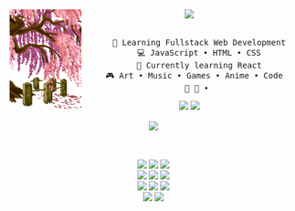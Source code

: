 <div align="center">
<img src="https://github.com/juliaisasti/juliaisasti/blob/main/img.gif" width="25%" align="left" />
<img src="https://readme-typing-svg.demolab.com?font=Fira+Code&pause=1000&color=F7A1EC&random=false&width=435&lines=Hi!+I'm+Julia+Isasti+%E2%98%86+%EF%BD%9E('%E2%96%BD%5E%E4%BA%BA)" width=50%/>
<br><br>
<pre>
    💼 Learning Fullstack Web Development
    💻 JavaScript • HTML • CSS
    📖 Currently learning React
    🎮 Art • Music • Games • Anime • Code  
    🐾 🐰 • 
</pre>
    <img src="https://img.shields.io/twitter/url?url=https%3A%2F%2Ftwitter.com%2Fjuliaisasti&style=for-the-badge&logo=twitter&logoColor=ffb6c1&labelColor=ffe2e6&color=ffe2e6"/> <img src="https://img.shields.io/badge/LinkedIn-0077B5?style=for-the-badge&logo=linkedin&logoColor=ffb6c1&labelColor=ffe2e6&color=ffe2e6"/>
<br><br>
<img src="https://raw.githubusercontent.com/innng/innng/master/assets/kyubey.gif" height="40" />
<br><br><br>


<p align="center">
    <img src="https://img.shields.io/badge/javascript%20-%23323330.svg?&style=for-the-badge&logo=javascript&logoColor=%23F7DF1E"/> <img src="https://img.shields.io/badge/html5%20-%23E34F26.svg?&style=for-the-badge&logo=html5&logoColor=white"/> <img src="https://img.shields.io/badge/css3%20-%231572B6.svg?&style=for-the-badge&logo=css3&logoColor=white"/><br>
 <img src="https://img.shields.io/badge/node.js%20-%2343853D.svg?&style=for-the-badge&logo=node.js&logoColor=white"/> <img src="https://img.shields.io/badge/Express.js-404D59?style=for-the-badge"/> <img src="https://img.shields.io/badge/git%20-%23F05033.svg?&style=for-the-badge&logo=git&logoColor=white"/> <br>
  	<img src="https://img.shields.io/badge/PostgreSQL-316192?style=for-the-badge&logo=postgresql&logoColor=white"/> <img src="https://img.shields.io/badge/MongoDB-4EA94B?style=for-the-badge&logo=mongodb&logoColor=white"/> <img src=" 	https://img.shields.io/badge/sequelize-323330?style=for-the-badge&logo=sequelize&logoColor=blue"/> <br>
   <img src="https://img.shields.io/badge/Trello-0052CC?style=for-the-badge&logo=trello&logoColor=white"/> <img src="https://img.shields.io/badge/Notion-000000?style=for-the-badge&logo=notion&logoColor=white"/>
